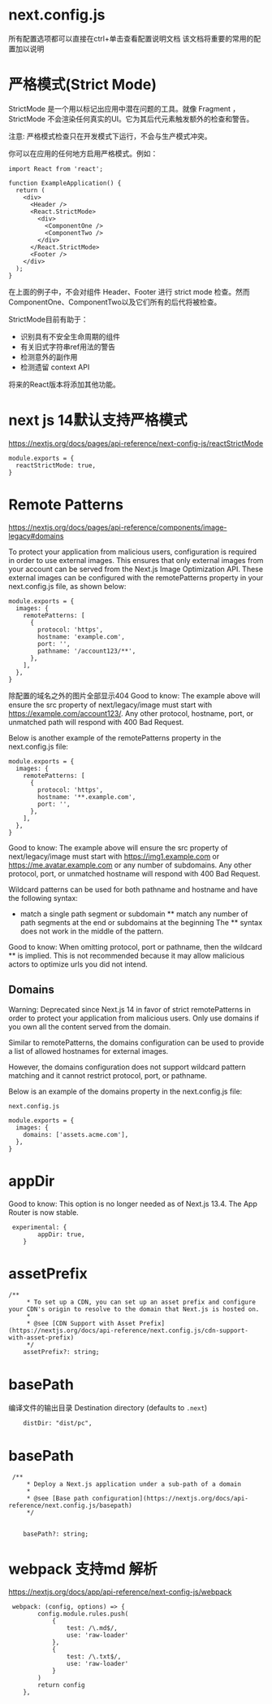 # next.config.js 
所有配置选项都可以直接在ctrl+单击查看配置说明文档
该文档将重要的常用的配置加以说明

# 严格模式(Strict Mode)
StrictMode 是一个用以标记出应用中潜在问题的工具。就像 Fragment ，StrictMode 不会渲染任何真实的UI。它为其后代元素触发额外的检查和警告。

注意: 严格模式检查只在开发模式下运行，不会与生产模式冲突。

你可以在应用的任何地方启用严格模式。例如：
```
import React from 'react';

function ExampleApplication() {
  return (
    <div>
      <Header />
      <React.StrictMode>
        <div>
          <ComponentOne />
          <ComponentTwo />
        </div>
      </React.StrictMode>
      <Footer />
    </div>
  );
}
```
在上面的例子中，不会对组件 Header、Footer 进行 strict mode 检查。然而 ComponentOne、ComponentTwo以及它们所有的后代将被检查。

StrictMode目前有助于：

- 识别具有不安全生命周期的组件
- 有关旧式字符串ref用法的警告
- 检测意外的副作用
- 检测遗留 context API

将来的React版本将添加其他功能。

# next js 14默认支持严格模式

https://nextjs.org/docs/pages/api-reference/next-config-js/reactStrictMode
```
module.exports = {
  reactStrictMode: true,
}
```


# Remote Patterns
https://nextjs.org/docs/pages/api-reference/components/image-legacy#domains

To protect your application from malicious users, configuration is required in order to use external images. This ensures that only external images from your account can be served from the Next.js Image Optimization API. These external images can be configured with the remotePatterns property in your next.config.js file, as shown below:

```
module.exports = {
  images: {
    remotePatterns: [
      {
        protocol: 'https',
        hostname: 'example.com',
        port: '',
        pathname: '/account123/**',
      },
    ],
  },
}
```
除配置的域名之外的图片全部显示404
Good to know: The example above will ensure the src property of next/legacy/image must start with https://example.com/account123/. Any other protocol, hostname, port, or unmatched path will respond with 400 Bad Request.

Below is another example of the remotePatterns property in the next.config.js file:

```
module.exports = {
  images: {
    remotePatterns: [
      {
        protocol: 'https',
        hostname: '**.example.com',
        port: '',
      },
    ],
  },
}
```
Good to know: The example above will ensure the src property of next/legacy/image must start with https://img1.example.com or https://me.avatar.example.com or any number of subdomains. Any other protocol, port, or unmatched hostname will respond with 400 Bad Request.

Wildcard patterns can be used for both pathname and hostname and have the following syntax:

* match a single path segment or subdomain
** match any number of path segments at the end or subdomains at the beginning
The ** syntax does not work in the middle of the pattern.

Good to know: When omitting protocol, port or pathname, then the wildcard ** is implied. This is not recommended because it may allow malicious actors to optimize urls you did not intend.

## Domains
Warning: Deprecated since Next.js 14 in favor of strict remotePatterns in order to protect your application from malicious users. Only use domains if you own all the content served from the domain.

Similar to remotePatterns, the domains configuration can be used to provide a list of allowed hostnames for external images.

However, the domains configuration does not support wildcard pattern matching and it cannot restrict protocol, port, or pathname.

Below is an example of the domains property in the next.config.js file:

```
next.config.js

module.exports = {
  images: {
    domains: ['assets.acme.com'],
  },
}
```

# appDir
Good to know: This option is no longer needed as of Next.js 13.4. The App Router is now stable.

```
 experimental: {
        appDir: true,
    }
```

# assetPrefix
```
/**
     * To set up a CDN, you can set up an asset prefix and configure your CDN's origin to resolve to the domain that Next.js is hosted on.
     *
     * @see [CDN Support with Asset Prefix](https://nextjs.org/docs/api-reference/next.config.js/cdn-support-with-asset-prefix)
     */
    assetPrefix?: string;
```

# basePath
编译文件的输出目录
Destination directory (defaults to `.next`)

```
    distDir: "dist/pc",
```
# basePath
```
 /**
     * Deploy a Next.js application under a sub-path of a domain
     *
     * @see [Base path configuration](https://nextjs.org/docs/api-reference/next.config.js/basepath)
     */
```
```

    basePath?: string;
```

# webpack 支持md 解析
https://nextjs.org/docs/app/api-reference/next-config-js/webpack

```
 webpack: (config, options) => {
        config.module.rules.push(
            {
                test: /\.md$/,
                use: 'raw-loader'
            },
            {
                test: /\.txt$/,
                use: 'raw-loader'
            }
        )
        return config
    },
```